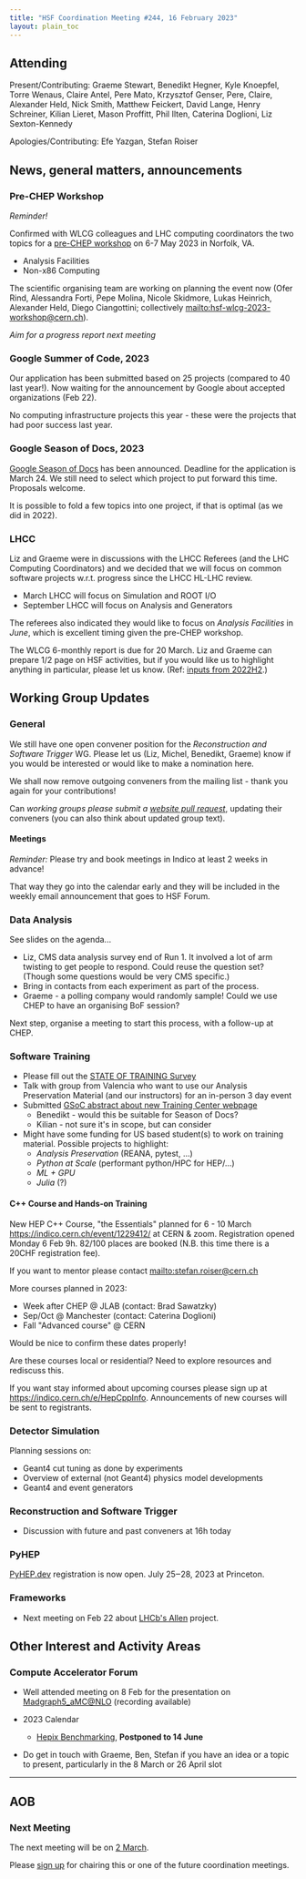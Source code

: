 ```yaml
---
title: "HSF Coordination Meeting #244, 16 February 2023"
layout: plain_toc
---
```


## Attending

Present/Contributing: Graeme Stewart, Benedikt Hegner, Kyle Knoepfel, Torre
Wenaus, Claire Antel, Pere Mato, Krzysztof Genser, Pere, Claire, Alexander Held,
Nick Smith, Matthew Feickert, David Lange, Henry Schreiner, Kilian Lieret, Mason
Proffitt, Phil Ilten, Caterina Doglioni, Liz Sexton-Kennedy

Apologies/Contributing: Efe Yazgan, Stefan Roiser

## News, general matters, announcements

### Pre-CHEP Workshop

_Reminder!_

Confirmed with WLCG colleagues and LHC computing coordinators the two topics for
a [pre-CHEP workshop](https://indico.cern.ch/e/wlcg-hsf23) on 6-7 May 2023 in
Norfolk, VA.

- Analysis Facilities
- Non-x86 Computing

The scientific organising team are working on planning the event now (Ofer Rind,
Alessandra Forti, Pepe Molina, Nicole Skidmore, Lukas Heinrich, Alexander Held,
Diego Ciangottini; collectively <mailto:hsf-wlcg-2023-workshop@cern.ch>).

_Aim for a progress report next meeting_

### Google Summer of Code, 2023

Our application has been submitted based on 25 projects (compared to 40 last
year!). Now waiting for the announcement by Google about accepted organizations
(Feb 22).

No computing infrastructure projects this year - these were the projects that
had poor success last year.

### Google Season of Docs, 2023

[Google Season of Docs](https://developers.google.com/season-of-docs) has been
announced. Deadline for the application is March 24. We still need to select
which project to put forward this time. Proposals welcome.

It is possible to fold a few topics into one project, if that is optimal (as we
did in 2022).

### LHCC

Liz and Graeme were in discussions with the LHCC Referees (and the LHC Computing
Coordinators) and we decided that we will focus on common software projects
w.r.t. progress since the LHCC HL-LHC review.

- March LHCC will focus on Simulation and ROOT I/O
- September LHCC will focus on Analysis and Generators

The referees also indicated they would like to focus on _Analysis Facilities_ in
_June_, which is excellent timing given the pre-CHEP workshop.

The WLCG 6-monthly report is due for 20 March. Liz and Graeme can prepare 1/2
page on HSF activities, but if you would like us to highlight anything in
particular, please let us know. (Ref:
[inputs from 2022H2](https://wlcg-docs.web.cern.ch/reporting/status_progress/Quarterly-Reports/2022/2022H2/SOFTWARE-2022H2.pdf).)

## Working Group Updates

### General

We still have one open convener position for the _Reconstruction and Software
Trigger_ WG. Please let us (Liz, Michel, Benedikt, Graeme) know if you would be
interested or would like to make a nomination here.

We shall now remove outgoing conveners from the mailing list - thank you again
for your contributions!

Can _working groups please submit a
[website pull request](https://hepsoftwarefoundation.org/howto-website.html)_,
updating their conveners (you can also think about updated group text).

#### Meetings

_Reminder:_ Please try and book meetings in Indico at least 2 weeks in advance!

That way they go into the calendar early and they will be included in the weekly
email announcement that goes to HSF Forum.

### Data Analysis

See slides on the agenda...

- Liz, CMS data analysis survey end of Run 1. It involved a lot of arm twisting
  to get people to respond. Could reuse the question set? (Though some questions
  would be very CMS specific.)
- Bring in contacts from each experiment as part of the process.
- Graeme - a polling company would randomly sample! Could we use CHEP to have an
  organising BoF session?

Next step, organise a meeting to start this process, with a follow-up at CHEP.

### Software Training

- Please fill out the
  [STATE OF TRAINING Survey](https://forms.gle/feFD4Xr9XQCPin8S6)
- Talk with group from Valencia who want to use our Analysis Preservation
  Material (and our instructors) for an in-person 3 day event
- Submitted
  [GSoC abstract about new Training Center webpage](https://hepsoftwarefoundation.org/gsoc/2023/proposal_HSFTraining_central_entry_point.html)
  - Benedikt - would this be suitable for Season of Docs?
  - Kilian - not sure it's in scope, but can consider
- Might have some funding for US based student(s) to work on training material.
  Possible projects to highlight:
  - _Analysis Preservation_ (REANA, pytest, ...)
  - _Python at Scale_ (performant python/HPC for HEP/...)
  - _ML + GPU_
  - _Julia_ (?)

#### C++ Course and Hands-on Training

New HEP C++ Course, "the Essentials" planned for 6 - 10 March
<https://indico.cern.ch/event/1229412/> at CERN & zoom. Registration opened
Monday 6 Feb 9h. 82/100 places are booked (N.B. this time there is a 20CHF
registration fee).

If you want to mentor please contact <mailto:stefan.roiser@cern.ch>

More courses planned in 2023:

- Week after CHEP @ JLAB (contact: Brad Sawatzky)
- Sep/Oct @ Manchester (contact: Caterina Doglioni)
- Fall "Advanced course" @ CERN

Would be nice to confirm these dates properly!

Are these courses local or residential? Need to explore resources and rediscuss
this.

If you want stay informed about upcoming courses please sign up at
<https://indico.cern.ch/e/HepCppInfo>. Announcements of new courses will be sent
to registrants.

### Detector Simulation

Planning sessions on:

- Geant4 cut tuning as done by experiments
- Overview of external (not Geant4) physics model developments
- Geant4 and event generators

### Reconstruction and Software Trigger

- Discussion with future and past conveners at 16h today

### PyHEP

[PyHEP.dev](https://indico.cern.ch/e/PyHEP2023.dev) registration is now open.
July 25‒28, 2023 at Princeton.

### Frameworks

- Next meeting on Feb 22 about
  [LHCb's Allen](https://indico.cern.ch/event/1254020/) project.

## Other Interest and Activity Areas

### Compute Accelerator Forum

- Well attended meeting on 8 Feb for the presentation on
  [Madgraph5_aMC@NLO](https://indico.cern.ch/event/1207838/) (recording
  available)

- 2023 Calendar

  - [Hepix Benchmarking](https://indico.cern.ch/event/1207839/), **Postponed to
    14 June**

- Do get in touch with Graeme, Ben, Stefan if you have an idea or a topic to
  present, particularly in the 8 March or 26 April slot

---

## AOB

### Next Meeting

The next meeting will be on [2 March](https://indico.cern.ch/event/1225009/).

Please
[sign up](https://docs.google.com/spreadsheets/d/1Z1Z4payCpieOLiVFcC6y9j-KCj71u6xX232LHUgIHfI/edit)
for chairing this or one of the future coordination meetings.

